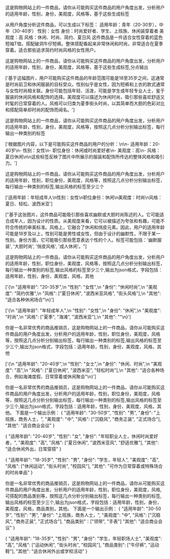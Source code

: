 
这是购物网站上的一件商品，请你从可能购买这件商品的用户角度出发，分析用户的适用年龄，性别，身份，美观度，风格等，基于这些生成标签

从用户角度分析这件商品，可以生成以下标签：
适用年龄：青年（20-30岁），中年（30-40岁）
性别：女性
身份：时尚爱好者、学生、上班族、休闲装穿着者
美观度：高
风格：休闲、时尚、简约、夏日风
这件商品是一件适合女性穿着的蓝色短袖T恤，搭配破洞牛仔短裤。整体搭配看起来非常休闲和时尚，非常适合在夏季穿着。适合那些追求简约时尚风格的女性用户。

这是购物网站上的一件商品，请你从可能购买这件商品的用户角度出发，分析用户的适用年龄，性别，身份，美观度，风格等，基于这些生成标签,分点输出

['基于这幅图片，用户可能购买这件商品的年龄范围可能是18至35岁之间，这通常是时尚前卫和休闲服装的目标受众。性别似乎是女性，因为短裤和上衣的款式通常与女性时尚相关联。身份可能包括年轻、活泼，可能是学生或年轻专业人士，鉴于服装的休闲风格和配饰的选择。美观度可以描述为休闲时尚，吸引那些喜欢舒适又时髦的日常穿着的人。风格可以归类为夏季街头时尚，以其简单而大胆的色彩对比和搭配简单却时尚的配饰而闻名。']


这是购物网站上的一件商品，请你从可能购买这件商品的用户角度出发，分析用户的适用年龄，性别，身份，美观度，风格等，按照这几点分析分别输出标签，每行输出一种类别的标签

['根据图片内容，以下是可能购买这件商品的用户的分析：\n\n- 适用年龄：20-40岁\n- 性别：女性\n- 职位身份：休闲或时尚爱好者\n- 美观度：高\n- 风格：夏日休闲\n\n这些标签反映了图片中所展示的服装和配饰所传达的整体风格和吸引力。']


这是购物网站上的一件商品，请你从可能购买这件商品的用户角度出发，分析用户的适用年龄，性别，职位身份，美观度，风格等，按照这几点分析分别输出标签，每行输出一种类别的标签,输出风格的标签至少三个

['适用年龄：年轻成年人\n性别：女性\n职位身份：休闲\n美观度：时尚\n风格：夏日、轻松、波西米亚']



["基于这张图片，这件商品可能吸引那些喜欢幽默或大胆时尚陈述的人。它可能适合成年人，因为设计的性质。从美观度来看，它可以被描述为夸张和有趣，可能不符合传统的审美标准。风格上，它融合了休闲和俏皮元素。因此，用户的适用年龄可能是18岁及以上，性别可能是男性或女性，但由于设计的幽默性，不限于某一性别。身份方面，它可能吸引那些愿意表达个性的个人。标签可能包括：'幽默服装', '大胆时尚', '俏皮风格', '成人休闲'。"]





这是购物网站上的一件商品，请你从可能购买这件商品的用户角度出发，分析用户的适用年龄，性别，职位身份，美观度，风格等，按照这几点分析分别输出标签，每行输出一种类别的标签,输出风格的标签至少三个,输出为json格式，字段包括：适用年龄，性别，身份，美观度，风格，其他

['{\n  "适用年龄": "20-35岁",\n  "性别": "女性",\n  "身份": "休闲时尚",\n  "美观度": "简约优雅",\n  "风格": ["夏日休闲", "波西米亚风格", "街头风格"],\n  "其他": "适合各种休闲场合"\n}']

['{\n  "适用年龄": "年轻成年人",\n  "性别": "女性",\n  "身份": "休闲",\n  "美观度": "时尚",\n  "风格": ["夏季", "海滩", "波西米亚"],\n  "其他": ""\n}']


你是一名非常优秀的商品推销员，这是购物网站上的一件商品，请你从可能购买这件商品的用户角度出发，分析用户的适用年龄，性别，职位身份，美观度，风格等，按照这几点分析分别输出标签，每行输出一种类别的标签,输出风格的标签至少三个,输出为json格式，字段包括：适用年龄，性别，身份，美观度，风格，其他

['{\n  "适用年龄": "20-40岁",\n  "性别": "女士",\n  "身份": "休闲、时尚",\n  "美观度": "高",\n  "风格": ["夏日休闲", "波西米亚", "轻松时尚"],\n  "其他": "适合各种场合，例如海滩度假、日常穿着或休闲聚会"\n}']


你是一名非常优秀的商品推销员，这是购物网站上的一件商品，请你从可能购买这件商品的用户角度出发，分析用户的适用年龄，性别，职位身份，美观度，风格等，按照这几点分析分别输出标签，每行输出一种类别的标签,输出风格的标签至少三个,输出为json格式，字段包括：适用年龄，性别，身份，美观度，风格，其他。
下面是一个输出示例：
{
  "适用年龄": "30-50岁",
  "性别": "男",
  "身份": "上班族，商务人士，",
  "美观度": "中",
  "风格": ["沉稳风", "商务正装", "正式场合"],
  "其他": "适合商业会议"
}



{
  "适用年龄": "20-40岁",
  "性别": "女",
  "身份": "年轻职业人士，休闲时尚爱好者，",
  "美观度": "高",
  "风格": ["夏日休闲", "波西米亚风", "舒适优雅"],
  "其他": "适合休闲外出，日常穿搭"
}


{
  "适用年龄": "18-35岁",
  "性别": "男",
  "身份": "学生，年轻人",
  "美观度": "高",
  "风格": ["休闲运动", "街头时尚", "校园风"],
  "其他": "可作为日常穿着或特殊场合的时尚单品"
}



你是一名非常优秀的商品推销员，这是购物网站上的一件商品，请你从可能购买这件商品的用户角度出发，分析用户的适用年龄，性别，职位身份，美观度，风格,可搭配的商品类别等，按照这几点分析分别输出标签，每行输出一种类别的标签,输出风格的标签至少三个,输出为json格式，字段包括：适用年龄，性别，身份，美观度，风格，商品类别，其他。
下面是一个输出示例：
{
  "适用年龄": "30-50岁",
  "性别": "男",
  "身份": "上班族，商务人士，",
  "美观度": "中",
  "风格": ["沉稳风", "商务正装", "正式场合"],
  "商品类别"：["领带", "手表"]
  "其他": "适合商业会议"
}



{
  "适用年龄": "18-35岁",
  "性别": "男",
  "身份": "学生，年轻职场人士",
  "美观度": "高",
  "风格": ["运动休闲", "街头时尚", "校园风"],
  "商品类别": ["牛仔裤", "运动鞋"],
  "其他": "适合休闲外出或学校活动"
}

